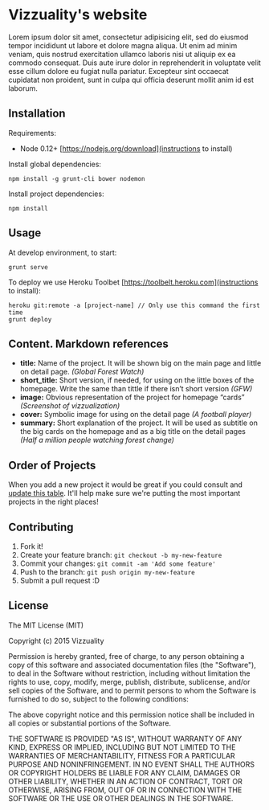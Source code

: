 # Vizzuality's website

Lorem ipsum dolor sit amet, consectetur adipisicing elit, sed do eiusmod tempor incididunt ut labore et dolore magna aliqua. Ut enim ad minim veniam, quis nostrud exercitation ullamco laboris nisi ut aliquip ex ea commodo consequat. Duis aute irure dolor in reprehenderit in voluptate velit esse cillum dolore eu fugiat nulla pariatur. Excepteur sint occaecat cupidatat non proident, sunt in culpa qui officia deserunt mollit anim id est laborum.

## Installation

Requirements:

* Node 0.12+ [https://nodejs.org/download](instructions to install)

Install global dependencies:

    npm install -g grunt-cli bower nodemon

Install project dependencies:

    npm install


## Usage

At develop environment, to start:

    grunt serve

To deploy we use Heroku Toolbet [https://toolbelt.heroku.com](instructions to install):

    heroku git:remote -a [project-name] // Only use this command the first time
    grunt deploy


## Content. Markdown references

* **title:** Name of the project. It will be shown big on the main page and little on detail page. _(Global Forest Watch)_
* **short_title:** Short version, if needed, for using on the little boxes of the homepage. Write the same than tittle if there isn’t short version _(GFW)_
* **image:** Obvious representation of the project for homepage “cards” _(Screenshot of vizzualization)_
* **cover:** Symbolic image for using on the detail page _(A football player)_
* **summary:** Short explanation of the project. It will be used as subtitle on the big cards on the homepage and as a big title on the detail pages _(Half a million people watching forest change)_

## Order of Projects

When you add a new project it would be great if you could consult and [update this table](https://docs.google.com/spreadsheets/d/171t8Nkwt80hM3bK_sBKNMjOcrw53c8_n2CecwZL-2OE/edit#gid=0). It'll help make sure we're putting the most important projects in the right places!

## Contributing

1. Fork it!
2. Create your feature branch: `git checkout -b my-new-feature`
3. Commit your changes: `git commit -am 'Add some feature'`
4. Push to the branch: `git push origin my-new-feature`
5. Submit a pull request :D

## License

The MIT License (MIT)

Copyright (c) 2015 Vizzuality

Permission is hereby granted, free of charge, to any person obtaining a copy
of this software and associated documentation files (the "Software"), to deal
in the Software without restriction, including without limitation the rights
to use, copy, modify, merge, publish, distribute, sublicense, and/or sell
copies of the Software, and to permit persons to whom the Software is
furnished to do so, subject to the following conditions:

The above copyright notice and this permission notice shall be included in all
copies or substantial portions of the Software.

THE SOFTWARE IS PROVIDED "AS IS", WITHOUT WARRANTY OF ANY KIND, EXPRESS OR
IMPLIED, INCLUDING BUT NOT LIMITED TO THE WARRANTIES OF MERCHANTABILITY,
FITNESS FOR A PARTICULAR PURPOSE AND NONINFRINGEMENT. IN NO EVENT SHALL THE
AUTHORS OR COPYRIGHT HOLDERS BE LIABLE FOR ANY CLAIM, DAMAGES OR OTHER
LIABILITY, WHETHER IN AN ACTION OF CONTRACT, TORT OR OTHERWISE, ARISING FROM,
OUT OF OR IN CONNECTION WITH THE SOFTWARE OR THE USE OR OTHER DEALINGS IN THE
SOFTWARE.
